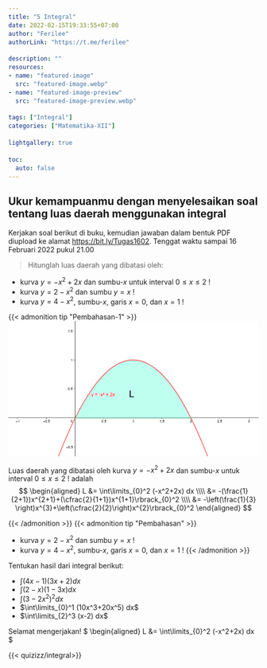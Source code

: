 ```yaml
---
title: "5 Integral"
date: 2022-02-15T19:33:55+07:00
author: "Ferilee"
authorLink: "https://t.me/ferilee"

description: ""
resources:
- name: "featured-image"
  src: "featured-image.webp"
- name: "featured-image-preview"
  src: "featured-image-preview.webp"

tags: ["Integral"]
categories: ["Matematika-XII"]

lightgallery: true

toc:
  auto: false
---
```


## Ukur kemampuanmu dengan menyelesaikan soal tentang luas daerah menggunakan integral

Kerjakan soal berikut di buku, kemudian jawaban dalam bentuk PDF diupload ke alamat https://bit.ly/Tugas1602. Tenggat waktu sampai 16 Februari 2022 pukul 21.00
> Hitunglah luas daerah yang dibatasi oleh:
  * kurva $y=-x^2+2x$ dan sumbu-$x$ untuk interval $0 \leq x \leq 2$ !
  * kurva $y=2-x^2$ dan sumbu $y=x$ !
  * kurva $y=4-x^2$, sumbu-$x$, garis $x=0$, dan $x=1$ !

{{< admonition tip "Pembahasan-1" >}}
![](kurva1.png)

Luas daerah yang dibatasi oleh kurva $y=-x^2+2x$ dan sumbu-$x$ untuk interval $0 \leq x \leq 2$ ! adalah \
$$  \begin{aligned}  L &= \int\limits_{0}^2 (-x^2+2x) dx \\\\  &= -(\frac{1}{2+1})x^{2+1}+(\cfrac{2}{1+1})x^{1+1}\rbrack_{0}^2 \\\\  &= -\left(\frac{1}{3} \right)x^{3}+\left(\cfrac{2}{2}\right)x^{2}\rbrack_{0}^2 \end{aligned} $$

{{< /admonition >}}
{{< admonition tip "Pembahasan" >}}
* kurva $y=2-x^2$ dan sumbu $y=x$ !
* kurva $y=4-x^2$, sumbu-$x$, garis $x=0$, dan $x=1$ !
{{< /admonition >}}

Tentukan hasil dari integral berikut:
  * $\int (4x-1)(3x+2) dx$
  * $\int (2-x)(1-3x) dx$
  * $\int (3-2x^2)^2 dx$
  * $\int\limits_{0}^1 (10x^3+20x^5) dx$
  * $\int\limits_{2}^3 (x-2) dx$

Selamat mengerjakan!
$ \begin{aligned}  L &= \int\limits_{0}^2 (-x^2+2x) dx $

{{< quizizz/integral>}}
